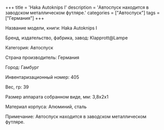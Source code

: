 +++
title = 'Haka Autoknips I'
description = 'Автоспуск находится в заводском металлическом футляре.'
categories = ["Автоспуск"]
tags = ["Германия"]
+++

Название модели, книги: Haka Autoknips I

Бренд, издательство, фабрика, завод: Klapprott@Lampe

Категория: Автоспуск

Страна производитель: Германия

Город: Гамбург

Инвентаризационный номер: 405

Вес, гр: 39

Размер аппарата  собранном виде, мм: 3,8х2х1

Материал корпуса: Алюминий, сталь

Примечание: Автоспуск находится в заводском металлическом футляре.

